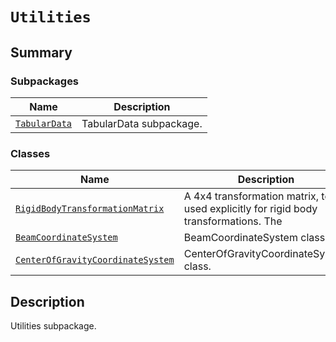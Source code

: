 # `Utilities`

<a id="summary"></a>

## Summary

### Subpackages

| Name | Description |
|-----------------------------------------------------------------------------------------------------------------------------|---------------------------|
| [`TabularData`](TabularData/index.md#module-ansys.mechanical.stubs.v242.Ansys.Mechanical.DataModel.Utilities.TabularData)   | TabularData subpackage.   |

### Classes

| Name | Description |
|--------------------------------------------------------------------------------------------------------------------------------------------------------------------------|------------------------------------------------------------------------------------------|
| [`RigidBodyTransformationMatrix`](RigidBodyTransformationMatrix.md#ansys.mechanical.stubs.v242.Ansys.Mechanical.DataModel.Utilities.RigidBodyTransformationMatrix)       | A 4x4 transformation matrix, to be used explicitly for rigid body transformations. The   |
| [`BeamCoordinateSystem`](BeamCoordinateSystem.md#ansys.mechanical.stubs.v242.Ansys.Mechanical.DataModel.Utilities.BeamCoordinateSystem)                                  | BeamCoordinateSystem class.                                                              |
| [`CenterOfGravityCoordinateSystem`](CenterOfGravityCoordinateSystem.md#ansys.mechanical.stubs.v242.Ansys.Mechanical.DataModel.Utilities.CenterOfGravityCoordinateSystem) | CenterOfGravityCoordinateSystem class.                                                   |

<a id="description"></a>

## Description

Utilities subpackage.

<!-- !! processed by numpydoc !! -->

